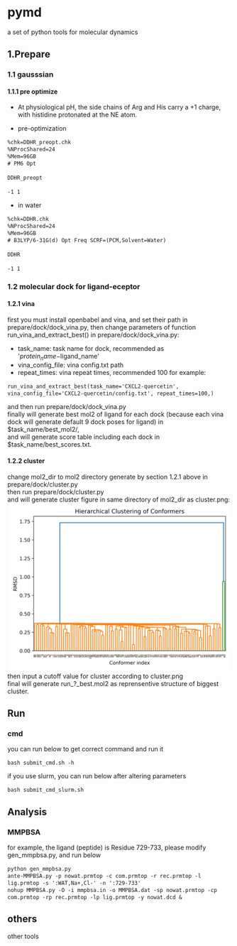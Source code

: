 
# pymd
a set of python tools for molecular dynamics
## 1.Prepare

### 1.1 gausssian

#### 1.1.1 pre optimize
* At physiological pH, the side chains of Arg and His carry a +1 charge, with histidine protonated at the NE atom.

*  pre-optimization
```
%chk=DDHR_preopt.chk
%NProcShared=24
%Mem=96GB
# PM6 Opt

DDHR_preopt

-1 1
```
*  in water
```
%chk=DDHR.chk
%NProcShared=24
%Mem=96GB
# B3LYP/6-31G(d) Opt Freq SCRF=(PCM,Solvent=Water)

DDHR

-1 1
```



### 1.2 molecular dock for ligand-eceptor
#### 1.2.1 vina 

first you must install openbabel and vina, and set their path in prepare/dock/dock_vina.py,
then change parameters of function run_vina_and_extract_best() in prepare/dock/dock_vina.py:  
* task_name: task name for dock, recommended as '$protein_name-$ligand_name'
* vina_config_file: vina config.txt path
* repeat_times: vina repeat times, recommended 100
for example:
```
run_vina_and_extract_best(task_name='CXCL2-quercetin', vina_config_file='CXCL2-quercetin/config.txt', repeat_times=100,)
```
and then run prepare/dock/dock_vina.py  
finally will generate best mol2 of ligand for each dock (because each vina dock will generate default 9 dock poses for ligand) in $task_name/best_mol2/,  
and will generate score table including each dock in $task_name/best_scores.txt.

#### 1.2.2 cluster
change mol2_dir to mol2 directory generate by section 1.2.1 above in prepare/dock/cluster.py  
then run prepare/dock/cluster.py  
and will generate cluster figure in same directory of mol2_dir as cluster.png:
![clutser.png](/prepare/dock/cluster.png)
then input a cutoff value for cluster according to cluster.png  
final will generate run_?_best.mol2 as reprensentive structure of biggest cluster.


## Run

### cmd 

you can run below to get correct command and run it
```
bash submit_cmd.sh -h
```
if you use slurm, you can run below after altering parameters
```
bash submit_cmd_slurm.sh
```



## Analysis

### MMPBSA

for example, the ligand (peptide) is Residue 729-733, please modify gen_mmpbsa.py, and run below
```
python gen_mmpbsa.py
ante-MMPBSA.py -p nowat.prmtop -c com.prmtop -r rec.prmtop -l lig.prmtop -s ':WAT,Na+,Cl-' -n ':729-733' 
nohup MMPBSA.py -O -i mmpbsa.in -o MMPBSA.dat -sp nowat.prmtop -cp com.prmtop -rp rec.prmtop -lp lig.prmtop -y nowat.dcd &
```

## others
other tools

